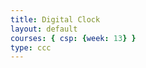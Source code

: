 ```yaml
---
title: Digital Clock
layout: default
courses: { csp: {week: 13} }
type: ccc
---
```


<html lang="en">
<head>
  <meta charset="UTF-8">
  <meta name="viewport" content="width=device-width, initial-scale=1.0">
  <title>Binary Digital Clock</title>
</head>
<body>
  <div id="clock"></div>

  <script>
    function updateClock() {
      
      // Get the current date
      var day = now.getDate();
      var month = now.getMonth() + 1; // JavaScript months are 0-11
      var year = now.getFullYear();

      var now = new Date();
      var hours = now.getHours();
      var minutes = now.getMinutes();
      var seconds = now.getSeconds();

      // Convert hours, minutes, and seconds to binary
      var binaryHours = padZero((hours % 12 || 12).toString(2));
      var binaryMinutes = padZero(minutes.toString(2));
      var binarySeconds = padZero(seconds.toString(2));

      // Convert binary to decimal
      var decimalHours = parseInt(binaryHours, 2);
      var decimalMinutes = parseInt(binaryMinutes, 2);
      var decimalSeconds = parseInt(binarySeconds, 2);

      // Update the clock display
      document.getElementById('clock').innerHTML =
      padZero(decimalHours.toString()) + ' : ' + padZero(decimalMinutes.toString()) + ' : ' + padZero(decimalSeconds.toString()) + (hours >= 12 ? ' PM' : ' AM') +
      '<br>' + padZero(day.toString()) + '/' + padZero(month.toString()) + '/' + year; // Add the date


      // Update every second
      setTimeout(updateClock, 1000);
    }


    function padZero(value) {
      return value.length < 2 ? '0' + value : value;
    }

    // Initial call to display the clock
    updateClock();
  </script>
</body>
</html>
